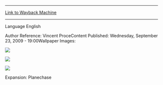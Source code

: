 
---
[Link to Wayback Machine](https://web.archive.org/web/20150124070647/http://magic.wizards.com/en/articles/wallpapers/tazeem)

[_metadata_:generator]:- "Drupal 7 (http://drupal.org)"
[_metadata_:node]:- "324676"
[_metadata_:source]:- "article"
[_metadata_:title]:- "Tazeem"
[_metadata_:wayback_capture_timestamp]:- "2015-01-24 07:06:47"
[_metadata_:wayback_raw_url]:- "https://web.archive.org/web/20150124070647id_/http://magic.wizards.com/en/articles/wallpapers/tazeem"
[_metadata_:wayback_url]:- "http://magic.wizards.com/en/articles/wallpapers/tazeem"
---



Language 
 English

Author Reference: Vincent ProceContent Published: Wednesday, September 23, 2009 - 19:00Wallpaper Images: 

[![](http://magic.wizards.com/sites/mtg/files/styles/large/public/images/wallpaper/WP_Zen4_esdfwsfeun_2560x1600.jpg?itok=QpofDJnl)](http://magic.wizards.com/sites/mtg/files/images/wallpaper/WP_Zen4_esdfwsfeun_2560x1600.jpg) 



[![](http://magic.wizards.com/sites/mtg/files/styles/large/public/images/wallpaper/WP_Zen4_esdfwsfeun_1280x960.jpg?itok=caOx7zQz)](http://magic.wizards.com/sites/mtg/files/images/wallpaper/WP_Zen4_esdfwsfeun_1280x960.jpg) 



[![](http://magic.wizards.com/sites/mtg/files/styles/large/public/images/wallpaper/WP_Zen4_esdfwsfeun_320x480.jpg?itok=HyYdJZsv)](http://magic.wizards.com/sites/mtg/files/images/wallpaper/WP_Zen4_esdfwsfeun_320x480.jpg) 

Expansion: Planechase  

 
